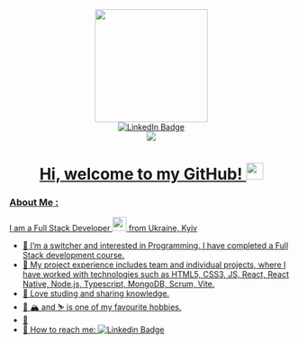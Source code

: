 <div id="header" align="center">
  <img src="https://media.giphy.com/media/dxn6fRlTIShoeBr69N/giphy.gif" width="200"/>
</div>
<!-- badges for social network -->
<div id="badges" align="center">
  <a href="https://www.linkedin.com/in/iuliia-tyndyk">
    <img src="https://img.shields.io/badge/LinkedIn-blue?style=for-the-badge&logo=linkedin&logoColor=white" alt="LinkedIn Badge"/>
  </a>
  </div>
<!-- views counter -->
<div align="center">
<a href="https://u8views.com/github/YTyndyk"><img src="https://u8views.com/api/v1/github/profiles/114148643/views/day-week-month-total-count.svg">
</div>

<!-- greeting  -->
<h1 align="center">
  Hi, welcome to my GitHub!
  <img src="https://media.giphy.com/media/hvRJCLFzcasrR4ia7z/giphy.gif" width="30px"/>
</h1>

<!-- hero -->
### About Me :
I am a Full Stack Developer <img src="https://media.giphy.com/media/EtBZ577Z8xMjF86qxz/giphy.gif" width="25"> from Ukraine, Kyiv 
- :open_book: I’m a switcher and interested in Programming. I have completed a Full Stack development course.
- :open_book: My project experience includes team and individual projects, where I have worked with technologies such as HTML5, CSS3, JS, React, React Native, Node.js, Typescript, MongoDB, Scrum, Vite.
- :open_book: Love studing and sharing knowledge.
- :open_book: 🏔️ and ⛷️ is one of my favourite hobbies.
- :open_book: 
- :email: How to reach me: [![Linkedin Badge](https://img.shields.io/badge/-Linkedin-blue?style=flat&logo=Linkedin&logoColor=white)](https://www.linkedin.com/in/iuliia-tyndyk)
